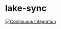 # lake-sync
[![ Continuous Integration](https://github.com/cryptoless/lake-sync/actions/workflows/ci.yml/badge.svg?branch=main)](https://github.com/cryptoless/lake-sync/actions/workflows/ci.yml)
